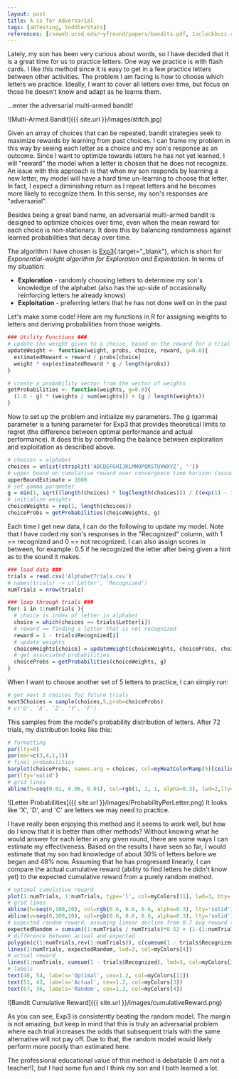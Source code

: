 ```yaml
---
layout: post
title: A is for Adversarial
tags: [abTesting, toddlerStats]
references: [cseweb.ucsd.edu/~yfreund/papers/bandits.pdf, 1oclockbuzz.com/2015/11/24/bandit-algorithms-for-bullying-getting-more-lunch-money/, www.chrisstucchio.com/blog/2015/dont_use_bandits.html]
---
```


Lately, my son has been very curious about words, so I have decided that it is a great time for us to practice letters. One way we practice is with flash cards. I like this method since it is easy to get in a few practice letters between other activities. The problem I am facing is how to choose which letters we practice. Ideally, I want to cover all letters over time, but focus on those he doesn't know and adapt as he learns them.

...enter the adversarial multi-armed bandit!
<!--more-->
![Multi-Armed Bandit]({{ site.url }}/images/stitch.jpg)

Given an array of choices that can be repeated, bandit strategies seek to maximize rewards by learning from past choices. I can frame my problem in this way by seeing each letter as a choice and my son's response as an outcome. Since I want to optimize towards letters he has not yet learned, I will "reward" the model when a letter is chosen that he does not recognize. An issue with this approach is that when my son responds by learning a new letter, my model will have a hard time un-learning to choose that letter. In fact, I expect a diminishing return as I repeat letters and he becomes more likely to recognize them. In this sense, my son's responses are "adversarial".

Besides being a great band name, an adversarial multi-armed bandit is designed to optimize choices over time, even when the mean reward for each choice is non-stationary. It does this by balancing randomness against learned probabilities that decay over time.

The algorithm I have chosen is [Exp3](http://cseweb.ucsd.edu/~yfreund/papers/bandits.pdf){:target="_blank"}, which is short for _Exponential-weight algorithm for Exploration and Exploitation_. In terms of my situation:

 - **Exploration** - randomly choosing letters to determine my son's knowledge of the alphabet (also has the up-side of occasionally reinforcing letters he already knows)
 - **Exploitation** - preferring letters that he has not done well on in the past

Let's make some code! Here are my functions in R for assigning weights to letters and deriving probabilities from those weights.

```R
### Utility Functions ###
# update the weight given to a choice, based on the reward for a trial
updateWeight <- function(weight, probs, choice, reward, g=0.0){
  estimatedReward = reward / probs[choice]
  weight * exp(estimatedReward * g / length(probs))
}

# create a probability vector from the vector of weights
getProbabilities <- function(weights, g=0.0){
  (1.0 - g) * (weights / sum(weights)) + (g / length(weights))
}
```

Now to set up the problem and initialize my parameters. The g (gamma) parameter is a tuning parameter for Exp3 that provides theoretical limits to regret (the difference between optimal performance and actual performance). It does this by controlling the balance between exploration and exploitation as described above.

```R
# choices = alphabet
choices = unlist(strsplit('ABCDEFGHIJKLMNOPQRSTUVWXYZ', ''))
# upper bound on cumulative reward over convergence time horizon (assuming 1,000 trials)
upperBoundEstimate = 1000
# set gamma parameter
g = min(1, sqrt((length(choices) * log(length(choices))) / ((exp(1) - 1) * upperBoundEstimate)))
# initialize weights
choiceWeights = rep(1, length(choices))
choiceProbs = getProbabilities(choiceWeights, g)
```

Each time I get new data, I can do the following to update my model. Note that I have coded my son's responses in the "Recognized" column, with 1 == recognized and 0 == not recognized. I can also assign scores in between, for example: 0.5 if he recognized the letter after being given a hint as to the sound it makes.

```R
### load data ###
trials = read.csv('AlphabetTrials.csv')
# names(trials) -> c('Letter', 'Recognized')
numTrials = nrow(trials)

### loop through trials ###
for( i in 1:numTrials ){
  # choice is index of letter in alphabet
  choice = which(choices == trials$Letter[i])
  # reward == finding a letter that is not recognized
  reward = 1 - trials$Recognized[i]
  # update weights
  choiceWeights[choice] = updateWeight(choiceWeights, choiceProbs, choice, reward, g)
  # get associated probabilities
  choiceProbs = getProbabilities(choiceWeights, g)
}
```

When I want to choose another set of 5 letters to practice, I can simply run:

```R
# get next 5 choices for future trials
next5Choices = sample(choices,5,prob=choiceProbs)
# c('U', 'A', 'Z', 'Y', 'F')
```

This samples from the model's probability distribution of letters. After 72 trials, my distribution looks like this:

```R
# formatting
par(lty=0)
par(mar=c(3,4,1,1))
# final probabilities
barplot(choiceProbs, names.arg = choices, col=myHeatColorRamp(5)[ceiling(choiceProbs*100)-2], ylab='Probability',space=0)
par(lty='solid')
# grid lines
abline(h=seq(0.01, 0.06, 0.01), col=rgb(1, 1, 1, alpha=0.3), lwd=2,lty='solid')
```

![Letter Probabilities]({{ site.url }}/images/ProbabilityPerLetter.png)
It looks like 'X', 'D', and 'C' are letters we may need to practice.

I have really been enjoying this method and it seems to work well, but how do I know that it is better than other methods? Without knowing what he would answer for each letter in any given round, there are some ways I can estimate my effectiveness. Based on the results I have seen so far, I would estimate that my son had knowledge of about 30% of letters before we began and 48% now. Assuming that he has progressed linearly, I can compare the actual cumulative reward (ability to find letters he didn't know yet) to the expected cumulative reward from a purely random method.

```R
# optimal cumulative reward
plot(1:numTrials, 1:numTrials, type='l', col=myColors[11], lwd=3, bty='n',xlab='Trials', ylab='Cumulative Reward')
# grid lines
abline(h=seq(0,100,20), col=rgb(0.6, 0.6, 0.6, alpha=0.3), lty='solid')
abline(v=seq(0,100,20), col=rgb(0.6, 0.6, 0.6, alpha=0.3), lty='solid')
# expected random reward, assuming linear decline from 0.7 avg reward to 0.52
expectedRandom = cumsum((1:numTrials / numTrials)*0.52 + (1-(1:numTrials / numTrials))*0.7)
# difference between actual and expected
polygon(c(1:numTrials,rev(1:numTrials)), c(cumsum(1 - trials$Recognized),rev(expectedRandom)),col=myColors[1])
lines(1:numTrials, expectedRandom, lwd=3, col=myColors[4])
# actual reward
lines(1:numTrials, cumsum(1 - trials$Recognized), lwd=3, col=myColors[3])
# labels
text(46, 54, labels='Optimal', cex=1.2, col=myColors[11])
text(53, 43, labels='Actual', cex=1.2, col=myColors[3])
text(67, 36, labels='Random', cex=1.2, col=myColors[4])
```

![Bandit Cumulative Reward]({{ site.url }}/images/cumulativeReward.png)

As you can see, Exp3 is consistently beating the random model. The margin is not amazing, but keep in mind that this is truly an adversarial problem where each trial increases the odds that subsequent trials with the same alternative will not pay off. Due to that, the random model would likely perform more poorly than estimated here.

The professional educational value of this method is debatable (I am not a teacher!), but I had some fun and I think my son and I both learned a lot.